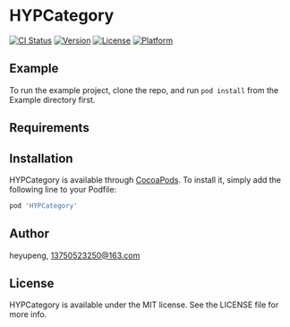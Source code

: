 # HYPCategory

[![CI Status](https://img.shields.io/travis/heyupeng/HYPCategory.svg?style=flat)](https://travis-ci.org/heyupeng/HYPCategory)
[![Version](https://img.shields.io/cocoapods/v/HYPCategory.svg?style=flat)](https://cocoapods.org/pods/HYPCategory)
[![License](https://img.shields.io/cocoapods/l/HYPCategory.svg?style=flat)](https://cocoapods.org/pods/HYPCategory)
[![Platform](https://img.shields.io/cocoapods/p/HYPCategory.svg?style=flat)](https://cocoapods.org/pods/HYPCategory)

## Example

To run the example project, clone the repo, and run `pod install` from the Example directory first.

## Requirements

## Installation

HYPCategory is available through [CocoaPods](https://cocoapods.org). To install
it, simply add the following line to your Podfile:

```ruby
pod 'HYPCategory'
```

## Author

heyupeng, 13750523250@163.com

## License

HYPCategory is available under the MIT license. See the LICENSE file for more info.
